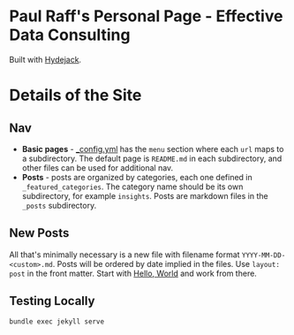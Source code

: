 # Paul Raff's Personal Page - Effective Data Consulting

Built with [Hydejack](https://github.com/hydecorp/hydejack).

# Details of the Site

## Nav

* **Basic pages** - [\_config.yml](./_config.yml) has the `menu` section where each `url` maps to a subdirectory. The default page is `README.md` in each subdirectory, and other files can be used for additional nav. 
* **Posts** - posts are organized by categories, each one defined in `_featured_categories`. The category name should be its own subdirectory, for example `insights`. Posts are markdown files in the `_posts` subdirectory. 

## New Posts

All that's minimally necessary is a new file with filename format `YYYY-MM-DD-<custom>.md`. Posts will be ordered by date implied in the files. Use `layout: post` in the front matter. Start with [Hello, World](./insights/_posts/2020-11-28-hello-world.md) and work from there. 

## Testing Locally

```
bundle exec jekyll serve
```


